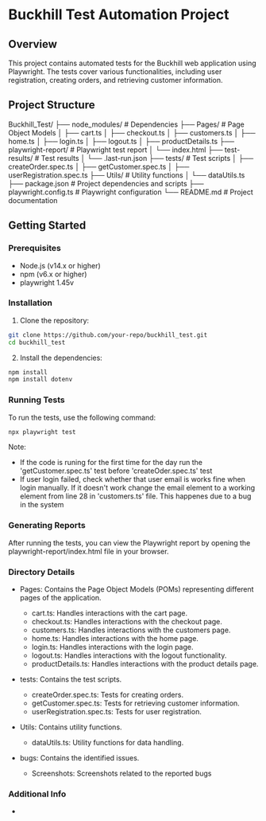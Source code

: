 # Buckhill Test Automation Project
## Overview

This project contains automated tests for the Buckhill web application using Playwright. The tests cover various functionalities, including user registration, creating orders, and retrieving customer information.

## Project Structure

Buckhill_Test/
├── node_modules/             # Dependencies
├── Pages/                    # Page Object Models
│   ├── cart.ts
│   ├── checkout.ts
│   ├── customers.ts
│   ├── home.ts
│   ├── login.ts
│   ├── logout.ts
│   ├── productDetails.ts
├── playwright-report/        # Playwright test report
│   └── index.html
├── test-results/             # Test results
│   └── .last-run.json
├── tests/                    # Test scripts
│   ├── createOrder.spec.ts
│   ├── getCustomer.spec.ts
│   ├── userRegistration.spec.ts
├── Utils/                    # Utility functions
│   └── dataUtils.ts
├── package.json              # Project dependencies and scripts
├── playwright.config.ts      # Playwright configuration
└── README.md                 # Project documentation

## Getting Started
### Prerequisites
- Node.js (v14.x or higher)
- npm (v6.x or higher)
- playwright 1.45v

### Installation
1. Clone the repository:
```bash
git clone https://github.com/your-repo/buckhill_test.git
cd buckhill_test
```

2. Install the dependencies:
```bash
npm install
npm install dotenv
```

### Running Tests
To run the tests, use the following command:
```bash
npx playwright test
```
Note: 
- If the code is runing for the first time for the day run the 'getCustomer.spec.ts' test before 'createOder.spec.ts' test
- If user login failed, check whether that user email is works fine when login manually. If it doesn't work change the email element to a working element from line 28 in 'customers.ts' file. This happenes due to a bug in the system

### Generating Reports

After running the tests, you can view the Playwright report by opening the playwright-report/index.html file in your browser.

### Directory Details

- Pages: Contains the Page Object Models (POMs) representing different pages of the application.

    - cart.ts: Handles interactions with the cart page.
    - checkout.ts: Handles interactions with the checkout page.
    - customers.ts: Handles interactions with the customers page.
    - home.ts: Handles interactions with the home page.
    - login.ts: Handles interactions with the login page.
    - logout.ts: Handles interactions with the logout functionality.
    - productDetails.ts: Handles interactions with the product details page.

- tests: Contains the test scripts.

    - createOrder.spec.ts: Tests for creating orders.
    - getCustomer.spec.ts: Tests for retrieving customer information.
    - userRegistration.spec.ts: Tests for user registration.

- Utils: Contains utility functions.

    - dataUtils.ts: Utility functions for data handling.

- bugs: Contains the identified issues.

    - Screenshots: Screenshots related to the reported bugs

### Additional Info

- 